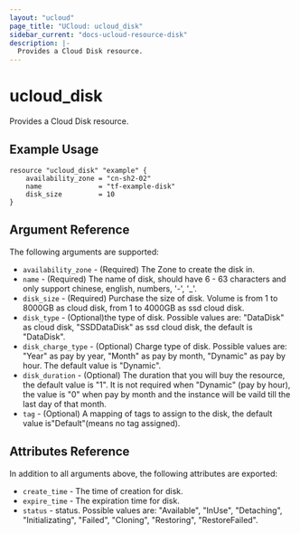 ```yaml
---
layout: "ucloud"
page_title: "UCloud: ucloud_disk"
sidebar_current: "docs-ucloud-resource-disk"
description: |-
  Provides a Cloud Disk resource.
---
```


# ucloud_disk

Provides a Cloud Disk resource.

## Example Usage

```hcl
resource "ucloud_disk" "example" {
    availability_zone = "cn-sh2-02"
    name              = "tf-example-disk"
    disk_size         = 10
}
```

## Argument Reference

The following arguments are supported:

* `availability_zone` - (Required) The Zone to create the disk in.
* `name` - (Required)  The name of disk, should have 6 - 63 characters and only support chinese, english, numbers, '-', '_'.
* `disk_size` - (Required) Purchase the size of disk. Volume is from 1 to 8000GB as cloud disk, from 1 to 4000GB as ssd cloud disk.
* `disk_type` - (Optional)the type of disk. Possible values are: "DataDisk" as cloud disk, "SSDDataDisk" as ssd cloud disk, the default is "DataDisk".
* `disk_charge_type` - (Optional) Charge type of disk. Possible values are: "Year" as pay by year, "Month" as pay by month, "Dynamic" as pay by hour. The default value is "Dynamic".
* `disk_duration` - (Optional) The duration that you will buy the resource, the default value is "1". It is not required when "Dynamic" (pay by hour), the value is "0" when pay by month and the instance will be vaild till the last day of that month.
* `tag` - (Optional) A mapping of tags to assign to the disk, the default value is"Default"(means no tag assigned).

## Attributes Reference

In addition to all arguments above, the following attributes are exported:

* `create_time` - The time of creation for disk.
* `expire_time` - The expiration time for disk.
* `status` -  status. Possible values are: "Available", "InUse", "Detaching", "Initializating", "Failed", "Cloning", "Restoring", "RestoreFailed".